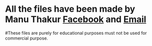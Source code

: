 # All the files have been made by Manu Thakur [Facebook](https://www.facebook.com/Worstguymanu) and [Email](mailto:worstguymanu@gmail.com)
#These files are purely for educational purposes must not be used for commercial purpose.
